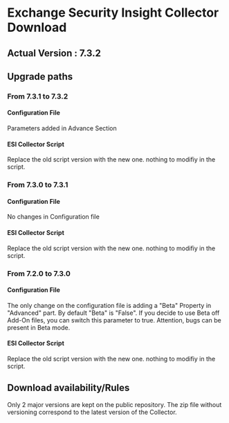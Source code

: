 # **Exchange Security Insight Collector Download**

## Actual Version : 7.3.2

## Upgrade paths

### From 7.3.1 to 7.3.2

#### **Configuration File**

Parameters added in Advance Section

#### **ESI Collector Script**

Replace the old script version with the new one. nothing to modifiy in the script.


### From 7.3.0 to 7.3.1

#### **Configuration File**

No changes in Configuration file

#### **ESI Collector Script**

Replace the old script version with the new one. nothing to modifiy in the script.

### From 7.2.0 to 7.3.0

#### **Configuration File**

The only change on the configuration file is adding a "Beta" Property in "Advanced" part. By default "Beta" is "False". If you decide to use Beta off Add-On files, you can switch this parameter to true. Attention, bugs can be present in Beta mode.

#### **ESI Collector Script**

Replace the old script version with the new one. nothing to modifiy in the script.

## Download availability/Rules

Only 2 major versions are kept on the public repository.
The zip file without versioning correspond to the latest version of the Collector.
